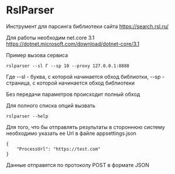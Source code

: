 # RslParser
Инструмент для парсинга библиотеки сайта https://search.rsl.ru/

Для работы необходим net.core 3.1 https://dotnet.microsoft.com/download/dotnet-core/3.1

Пример вызова сервиса
```
rslparser --sl Г --sp 10 --proxy 127.0.0.1:8888
```
Где --sl - буква, с которой начинается обход библиотки, --sp - страница, с которой начинается обход библиотеки

Без передачи параметров происходит полный обход

Для полного списка опций вызвать 

```
rslparser --help
```

Для того, что бы отправлять результаты в стороннюю систему необходимо указать ее Url в файле appsettings.json 
```
{
    "ProcessUrl": "https://test.com"
}
```
Данные отправятся по протоколу POST в формате JSON
